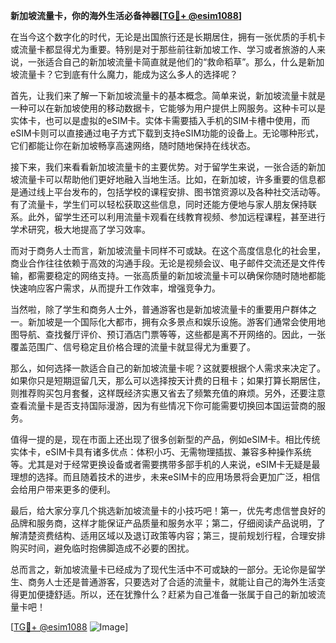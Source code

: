 **新加坡流量卡，你的海外生活必备神器[[TG💪+ @esim1088](https://t.me/s/esim1088)]**

在当今这个数字化的时代，无论是出国旅行还是长期居住，拥有一张优质的手机卡或流量卡都显得尤为重要。特别是对于那些前往新加坡工作、学习或者旅游的人来说，一张适合自己的新加坡流量卡简直就是他们的“救命稻草”。那么，什么是新加坡流量卡？它到底有什么魔力，能成为这么多人的选择呢？

首先，让我们来了解一下新加坡流量卡的基本概念。简单来说，新加坡流量卡就是一种可以在新加坡使用的移动数据卡，它能够为用户提供上网服务。这种卡可以是实体卡，也可以是虚拟的eSIM卡。实体卡需要插入手机的SIM卡槽中使用，而eSIM卡则可以直接通过电子方式下载到支持eSIM功能的设备上。无论哪种形式，它们都能让你在新加坡畅享高速网络，随时随地保持在线状态。

接下来，我们来看看新加坡流量卡的主要优势。对于留学生来说，一张合适的新加坡流量卡可以帮助他们更好地融入当地生活。比如，在新加坡，许多重要的信息都是通过线上平台发布的，包括学校的课程安排、图书馆资源以及各种社交活动等。有了流量卡，学生们可以轻松获取这些信息，同时还能方便地与家人朋友保持联系。此外，留学生还可以利用流量卡观看在线教育视频、参加远程课程，甚至进行学术研究，极大地提高了学习效率。

而对于商务人士而言，新加坡流量卡同样不可或缺。在这个高度信息化的社会里，商业合作往往依赖于高效的沟通手段。无论是视频会议、电子邮件交流还是文件传输，都需要稳定的网络支持。一张高质量的新加坡流量卡可以确保你随时随地都能快速响应客户需求，从而提升工作效率，增强竞争力。

当然啦，除了学生和商务人士外，普通游客也是新加坡流量卡的重要用户群体之一。新加坡是一个国际化大都市，拥有众多景点和娱乐设施。游客们通常会使用地图导航、查找餐厅评价、预订酒店门票等等，这些都是离不开网络的。因此，一张覆盖范围广、信号稳定且价格合理的流量卡就显得尤为重要了。

那么，如何选择一款适合自己的新加坡流量卡呢？这就要根据个人需求来决定了。如果你只是短期逗留几天，那么可以选择按天计费的日租卡；如果打算长期居住，则推荐购买包月套餐，这样既经济实惠又省去了频繁充值的麻烦。另外，还要注意查看流量卡是否支持国际漫游，因为有些情况下你可能需要切换回本国运营商的服务。

值得一提的是，现在市面上还出现了很多创新型的产品，例如eSIM卡。相比传统实体卡，eSIM卡具有诸多优点：体积小巧、无需物理插拔、兼容多种操作系统等。尤其是对于经常更换设备或者需要携带多部手机的人来说，eSIM卡无疑是最理想的选择。而且随着技术的进步，未来eSIM卡的应用场景将会更加广泛，相信会给用户带来更多的便利。

最后，给大家分享几个挑选新加坡流量卡的小技巧吧！第一，优先考虑信誉良好的品牌和服务商，这样才能保证产品质量和服务水平；第二，仔细阅读产品说明，了解清楚资费结构、适用区域以及退订政策等内容；第三，提前规划行程，合理安排购买时间，避免临时抱佛脚造成不必要的困扰。

总而言之，新加坡流量卡已经成为了现代生活中不可或缺的一部分。无论你是留学生、商务人士还是普通游客，只要选对了合适的流量卡，就能让自己的海外生活变得更加便捷舒适。所以，还在犹豫什么？赶紧为自己准备一张属于自己的新加坡流量卡吧！

[[TG💪+ @esim1088](https://t.me/s/esim1088) ![Image](https://i.postimg.cc/4NQfJmqS/Snipaste-2025-05-13-00-14-12.png)]